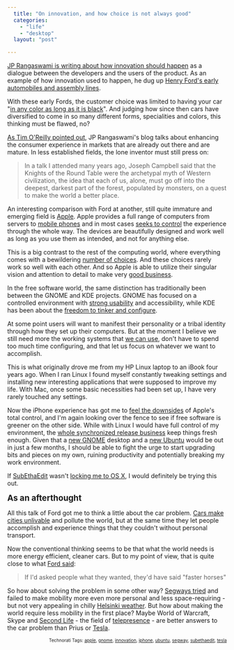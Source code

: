 ```yaml
---
  title: "On innovation, and how choice is not always good"
  categories: 
    - "life"
    - "desktop"
  layout: "post"

---
```

<p>
<a href="http://confusedofcalcutta.com/2008/11/11/faster-horses-in-the-age-of-co-creation/">JP Rangaswami is writing about how innovation should happen</a> as a dialogue between the developers and the users of the product. As an example of how innovation used to happen, he dug up <a href="http://www.eyewitnesstohistory.com/ford.htm">Henry Ford's early automobiles and assembly lines</a>.
</p><p>
With these early Fords, the customer choice was limited to having your car "<a href="http://www.metafilter.com/75290/Any-color-so-long-as-its-black">in any color as long as it is black</a>". And judging how since then cars have diversified to come in so many different forms, specialities and colors, this thinking must be flawed, no?
</p><p>
<a href="http://radar.oreilly.com/2008/11/a-critical-choice-regarding-innovation.html">As Tim O'Reilly pointed out</a>, JP Rangaswami's blog talks about enhancing the consumer experience in markets that are already out there and are mature. In less established fields, the lone inventor must still press on:
</p><blockquote>
In a talk I attended many years ago, Joseph Campbell said that the Knights of the Round Table were the archetypal myth of Western civilization, the idea that each of us, alone, must go off into the deepest, darkest part of the forest, populated by monsters, on a quest to make the world a better place.
</blockquote><p>
An interesting comparison with Ford at another, still quite immature and emerging field is <a href="http://www.apple.com/">Apple</a>. Apple provides a full range of computers from servers to <a href="http://www.apple.com/iphone/">mobile phones</a> and in most cases <a href="http://www.webmonkey.com/blog/iPhone_App_Store_Exclusivity_Is_a_Big_Drawback">seeks to control</a> the experience through the whole way. The devices are beautifully designed and work well as long as you use them as intended, and not for anything else.
</p><p>
This is a big contrast to the rest of the computing world, where everything comes with a bewildering <a href="http://www.microsoft.com/windows/windows-vista/compare-editions/default.aspx">number of choices</a>. And these choices rarely work so well with each other. And so Apple is able to utilize their singular vision and attention to detail to make very <a href="http://www.roughlydrafted.com/2007/12/14/canalys-symbian-apple-iphone-already-leads-windows-mobile-in-us-market-share-q3-2007/">good business</a>.
</p><p>
In the free software world, the same distinction has traditionally been between the GNOME and KDE projects. GNOME has focused on a controlled environment with <a href="http://live.gnome.org/UsabilityProject">strong usability</a> and accessibility, while KDE has been about the <a href="http://www.linux.com/feature/142661">freedom to tinker and configure</a>.
</p><p>
At some point users will want to manifest their personality or a tribal identity through how they set up their computers. But at the moment I believe we still need more the working systems that <a href="http://www.deepjiveinterests.com/2007/11/17/it-just-works-my-ass/">we can use</a>, don't have to spend too much time configuring, and that let us focus on whatever we want to accomplish.
</p><p>
This is what originally drove me from my HP Linux laptop to an iBook four years ago. When I ran Linux I found myself constantly tweaking settings and installing new interesting applications that were supposed to improve my life. With Mac, once some basic necessities had been set up, I have very rarely touched any settings.
</p><p>
Now the iPhone experience has got me to <a href="http://lifehacker.com/5086490/the-best-way-to-tether-your-iphone-to-your-laptop-for-free">feel the downsides</a> of Apple's total control, and I'm again looking over the fence to see if free software is greener on the other side. While with Linux I would have full control of my environment, the <a href="http://www.markshuttleworth.com/archives/150">whole synchronized release business</a> keep things fresh enough. Given that a <a href="http://live.gnome.org/ReleasePlanning/TimeBased">new GNOME</a> desktop and a <a href="https://wiki.ubuntu.com/TimeBasedReleases">new Ubuntu</a> would be out in just a few months, I should be able to fight the urge to start upgrading bits and pieces on my own, ruining productivity and potentially breaking my work environment.
</p><p>
If <a href="http://www.codingmonkeys.de/subethaedit/">SubEthaEdit</a> wasn't <a href="http://crschmidt.livejournal.com/259345.html">locking me to OS X</a>, I would definitely be trying this out.
</p><p>
<span style="font-size:14pt;"><strong>As an afterthought</strong></span>
</p><p>
All this talk of Ford got me to think a little about the car problem. <a href="http://www.butterpaper.com/editorials/editorial201101.htm">Cars make cities unlivable</a> and pollute the world, but at the same time they let people accomplish and experience things that they couldn't without personal transport.
</p><p>
Now the conventional thinking seems to be that what the world needs is more energy efficient, cleaner cars. But to my point of view, that is quite close to what <a href="http://en.wikiquote.org/wiki/Henry_Ford">Ford said</a>:
</p><blockquote>
If I'd asked people what they wanted, they'd have said "faster horses"
</blockquote><p>
So how about solving the problem in some other way? <a href="http://www.independent.co.uk/news/uk/home-news/is-this-the-future-of-transport-618967.html">Segways tried</a> and failed to make mobility more even more personal and less space-requiring - but not very appealing in chilly <a href="http://flickr.com/photos/bergie/3034692266/">Helsinki weather</a>. But how about making the world require less mobility in the first place? Maybe World of Warcraft, Skype and <a href="http://secondlife.com/">Second Life</a> - the field of <a href="http://en.wikipedia.org/wiki/Telepresence">telepresence</a> - are better answers to the car problem than Prius or <a href="http://en.wikipedia.org/wiki/Tesla_roadster">Tesla</a>.
</p>
<p style="text-align:right;font-size:10px;">Technorati Tags: <a href="http://www.technorati.com/tag/apple" rel="tag">apple</a>, <a href="http://www.technorati.com/tag/gnome" rel="tag">gnome</a>, <a href="http://www.technorati.com/tag/innovation" rel="tag">innovation</a>, <a href="http://www.technorati.com/tag/iphone" rel="tag">iphone</a>, <a href="http://www.technorati.com/tag/ubuntu" rel="tag">ubuntu</a>, <a href="http://www.technorati.com/tag/segway" rel="tag">segway</a>, <a href="http://www.technorati.com/tag/subethaedit" rel="tag">subethaedit</a>, <a href="http://www.technorati.com/tag/tesla" rel="tag">tesla</a></p>

